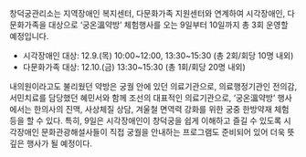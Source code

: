 창덕궁관리소는 지역장애인 복지센터, 다문화가족 지원센터와 연계하여 시각장애인, 다문화가족을 대상으로 ‘궁온溫약방’ 체험행사를 오는 9일부터 10일까지 총 3회 운영할 예정입니다.

- 시각장애인 대상: 12.9.(목) 10:00~12:00, 13:30~15:30 (총 2회/회당 10명 내외)
- 다문화가족 대상: 12.10.(금) 13:30~15:30 (총 1회/회당 20명 내외)

내의원이라고도 불리웠던 약방은 궁궐 안에 있던 의료기관으로, 의료행정기관인 전의감, 서민치료를 담당했던 혜민서와 함께 조선의 대표적인 의료기관으로, ‘궁온溫약방’ 행사에서는 한의사의 진맥, 사상체질 상담, 겨울철 면역력 강화를 위한 궁중 한방약재 체험 등을 할 수 있다. 특히, 9일은 시각장애인이 창덕궁을 쉽게 이해하고 즐길 수 있도록 시각장애인 문화관광해설사들이 직접 궁궐을 안내하는 프로그램도 준비되어 있어 더욱 뜻깊은 행사가 될 예정이다.
